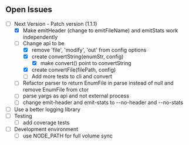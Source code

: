 ## Open Issues

* [ ] Next Version - Patch version (1.1.1)
  * [x] Make emitHeader (change to emitFileName) and emitStats work independently
  * [ ] Change api to be
    * [x] remove 'file', 'modify', 'out' from config options
    * [x] create convertString(enumStr, config)
      * [x] make convert() point to convertString
    * [x] create convertFile(filePath, config)
    * [ ] Add more tests to cli and convert
  * [ ] Refactor parser to return EnumFile in parse instead of null and remove EnumFile from ctor
  * [ ] parse yargs as api and not external process
  * [ ] change emit-header and emit-stats to --no-header and --no-stats
* [ ] Use a better logging library
* [ ] Testing
  * [ ] add coverage tests
* [ ] Development environment
  * [ ] use NODE_PATH for full volume sync
